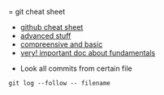 
= git cheat sheet


- [github cheat sheet](https://github.github.com/training-kit/downloads/github-git-cheat-sheet.pdf)
- [advanced stuff](https://gist.github.com/5310/01a41f21eb62d6ca391f)
- [compreensive and basic](http://www.cheat-sheets.org/saved-copy/git-cheat-sheet.pdf)
- [very! important doc about fundamentals](https://github.com/tpn/pdfs/blob/master/Git%20from%20the%20Bottom%20Up.pdf)


 * Look all commits from certain file
```
git log --follow -- filename
```




